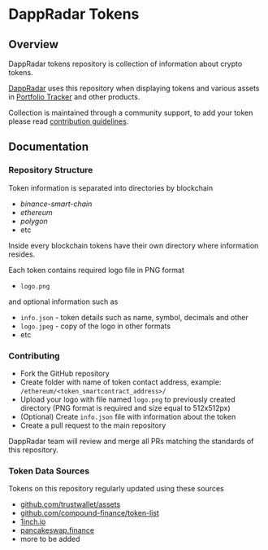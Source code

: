 # DappRadar Tokens

## Overview

DappRadar tokens repository is collection of information about crypto tokens.

[DappRadar](https://dappradar.com/) uses this repository when displaying tokens and various assets in [Portfolio Tracker](https://dappradar.com/hub/wallet)
and other products.

Collection is maintained through a community support, to add your token
please read [contribution guidelines](https://github.com/dappradar/tokens#contributing).

## Documentation

### Repository Structure

Token information is separated into directories by blockchain

- _binance-smart-chain_
- _ethereum_
- _polygon_
- etc

Inside every blockchain tokens have their own directory where information resides.

Each token contains required logo file in PNG format

- `logo.png`

and optional information such as

- `info.json` - token details such as name, symbol, decimals and other
- `logo.jpeg` - copy of the logo in other formats
- etc

### Contributing

- Fork the GitHub repository
- Create folder with name of token contact address, example: `/ethereum/<token_smartcontract_address>/`
- Upload your logo with file named `logo.png` to previously created directory 
  (PNG format is required and size equal to 512x512px)
- (Optional) Create `info.json` file with information about the token
- Create a pull request to the main repository

DappRadar team will review and merge all PRs matching the standards of this repository.

### Token Data Sources

Tokens on this repository regularly updated using these sources

- [github.com/trustwallet/assets](https://github.com/trustwallet/assets)
- [github.com/compound-finance/token-list](https://github.com/compound-finance/token-list)
- [1inch.io](https://app.1inch.io)
- [pancakeswap.finance](https://pancakeswap.finance)
- more to be added
